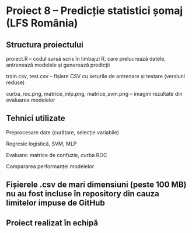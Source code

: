 #  Proiect 8 – Predicție statistici șomaj (LFS România)


## Structura proiectului
proiect.R – codul sursă scris în limbajul R, care prelucrează datele, antrenează modelele și generează predicții

train.csv, test.csv – fișiere CSV cu seturile de antrenare și testare (versiuni reduse)

curba_roc.png, matrice_mlp.png, matrice_svm.png – imagini rezultate din evaluarea modelelor

## Tehnici utilizate
Preprocesare date (curățare, selecție variabile)

Regresie logistică, SVM, MLP

Evaluare: matrice de confuzie, curba ROC

Compararea performanței modelelor

## Fișierele .csv de mari dimensiuni (peste 100 MB) nu au fost incluse în repository din cauza limitelor impuse de GitHub

## Proiect realizat în echipă


